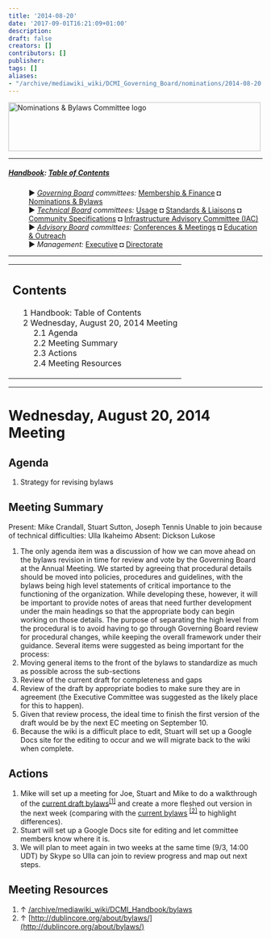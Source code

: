 ```yaml
---
title: '2014-08-20'
date: '2017-09-01T16:21:09+01:00'
description: 
draft: false
creators: []
contributors: []
publisher: 
tags: []
aliases:
- "/archive/mediawiki_wiki/DCMI_Governing_Board/nominations/2014-08-20.html"
---
```


[<img alt="Nominations &amp; Bylaws Committee logo" src="/archive/mediawiki_wiki/images/Nominations_Logo.png" width="500" height="97">](/archive/mediawiki_wiki/File:Nominations_Logo.png "Nominations & Bylaws Committee logo")

* * *

##### [Handbook](/archive/mediawiki_wiki/DCMI_Handbook "DCMI Handbook"): [Table of Contents](/archive/mediawiki_wiki/DCMI_Handbook "DCMI Handbook") 
<dl>
<dd> ► <i><a href="/archive/mediawiki_wiki/DCMI_Governing_Board" title="DCMI Governing Board">Governing Board</a> committees:</i> <a href="/archive/mediawiki_wiki/DCMI_Governing_Board/finance" title="DCMI Governing Board/finance">Membership &amp; Finance</a> ◘ <a href="/archive/mediawiki_wiki/DCMI_Governing_Board/nominations" title="DCMI Governing Board/nominations">Nominations &amp; Bylaws</a> 
</dd>
<dd> ► <i><a href="/archive/mediawiki_wiki/DCMI_Technical_Board" title="DCMI Technical Board">Technical Board</a> committees:</i> <a href="/archive/mediawiki_wiki/DCMI_Technical_Board/usage" title="DCMI Technical Board/usage">Usage</a> ◘ <a href="/archive/mediawiki_wiki/DCMI_Technical_Board/standards" title="DCMI Technical Board/standards">Standards &amp; Liaisons</a> ◘ <a href="/archive/mediawiki_wiki/DCMI_Technical_Board/specifications" title="DCMI Technical Board/specifications">Community Specifications</a> ◘ <a href="/archive/mediawiki_wiki/DCMI_Technical_Board/infrastructure" title="DCMI Technical Board/infrastructure">Infrastructure Advisory Committee (IAC)</a>
</dd>
<dd> ► <i><a href="/archive/mediawiki_wiki/DCMI_Advisory_Board" title="DCMI Advisory Board">Advisory Board</a> committees:</i> <a href="/archive/mediawiki_wiki/DCMI_Advisory_Board/meetings" title="DCMI Advisory Board/meetings">Conferences &amp; Meetings</a> ◘ <a href="/archive/mediawiki_wiki/DCMI_Advisory_Board/documentation" title="DCMI Advisory Board/documentation">Education &amp; Outreach</a>
</dd>
<dd> ► <i>Management:</i> <a href="/archive/mediawiki_wiki/Exec_Committee" title="Exec Committee">Executive</a> ◘ <a href="/archive/mediawiki_wiki/Exec_Committee/directorate" title="Exec Committee/directorate">Directorate</a>
</dd>
</dl>

* * *

<table id="toc" class="toc">
  <tr>
    <td>
      <div id="toctitle">
        <h2>Contents</h2>
      </div>
      <ul>
        <li class="toclevel-1"><a href="#Handbook:_Table_of_Contents"><span class="tocnumber">1</span> <span class="toctext">Handbook: Table of Contents</span></a></li>
        <li class="toclevel-1 tocsection-1">
          <a href="#Wednesday.2C_August_20.2C_2014_Meeting"><span class="tocnumber">2</span> <span class="toctext">Wednesday, August 20, 2014 Meeting</span></a>
          <ul>
            <li class="toclevel-2 tocsection-2"><a href="#Agenda"><span class="tocnumber">2.1</span> <span class="toctext">Agenda</span></a></li>
            <li class="toclevel-2 tocsection-3"><a href="#Meeting_Summary"><span class="tocnumber">2.2</span> <span class="toctext">Meeting Summary</span></a></li>
            <li class="toclevel-2 tocsection-4"><a href="#Actions"><span class="tocnumber">2.3</span> <span class="toctext">Actions</span></a></li>
            <li class="toclevel-2 tocsection-5"><a href="#Meeting_Resources"><span class="tocnumber">2.4</span> <span class="toctext">Meeting Resources</span></a></li>
          </ul>
        </li>
      </ul>
    </td>
  </tr>
</table>
<script>if (window.showTocToggle) { var tocShowText = "show"; var tocHideText = "hide"; showTocToggle(); } </script>

* * *

# Wednesday, August 20, 2014 Meeting 

## Agenda 

1. Strategy for revising bylaws

## Meeting Summary 

Present: Mike Crandall, Stuart Sutton, Joseph Tennis Unable to join because of technical difficulties: Ulla Ikaheimo Absent: Dickson Lukose

1. The only agenda item was a discussion of how we can move ahead on the bylaws revision in time for review and vote by the Governing Board at the Annual Meeting. We started by agreeing that procedural details should be moved into policies, procedures and guidelines, with the bylaws being high level statements of critical importance to the functioning of the organization. While developing these, however, it will be important to provide notes of areas that need further development under the main headings so that the appropriate body can begin working on those details. The purpose of separating the high level from the procedural is to avoid having to go through Governing Board review for procedural changes, while keeping the overall framework under their guidance. Several items were suggested as being important for the process:
  1. Moving general items to the front of the bylaws to standardize as much as possible across the sub-sections
  2. Review of the current draft for completeness and gaps
  3. Review of the draft by appropriate bodies to make sure they are in agreement (the Executive Committee was suggested as the likely place for this to happen).
  4. Given that review process, the ideal time to finish the first version of the draft would be by the next EC meeting on September 10.
  5. Because the wiki is a difficult place to edit, Stuart will set up a Google Docs site for the editing to occur and we will migrate back to the wiki when complete.

## Actions

1. Mike will set up a meeting for Joe, Stuart and Mike to do a walkthrough of the [current draft bylaws](/archive/mediawiki_wiki/DCMI__Handbook/bylaws)<sup id="cite_ref-0" class="reference"><a href="#cite_note-0">[1]</a></sup> and create a more fleshed out version in the next week (comparing with the [current bylaws](http://dublincore.org/about/bylaws/) <sup id="cite_ref-1" class="reference"><a href="#cite_note-1">[2]</a></sup> to highlight differences).
2. Stuart will set up a Google Docs site for editing and let committee members know where it is.
3. We will plan to meet again in two weeks at the same time (9/3, 14:00 UDT) by Skype so Ulla can join to review progress and map out next steps.

## Meeting Resources 

1. ↑ [/archive/mediawiki_wiki/DCMI\_Handbook/bylaws](/archive/mediawiki_wiki/DCMI_Handbook/bylaws)
2. ↑ [http://dublincore.org/about/bylaws/](http://dublincore.org/about/bylaws/)
<!-- 
NewPP limit report
Preprocessor node count: 68/1000000
Post-expand include size: 904/2097152 bytes
Template argument size: 0/2097152 bytes
Expensive parser function count: 0/100
-->
